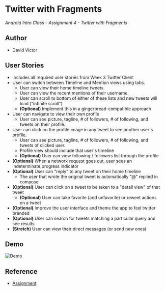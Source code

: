 # Twitter with Fragments
<i> Android Intro Class - Assignment 4 - Twitter with Fragments </i>

## Author
- David Victor

## User Stories
<ul>
  <li> Includes all required user stories from Week 3 Twitter Client
  <li> User can switch between Timeline and Mention views using tabs.
    <ul><li> User can view their home timeline tweets.
        <li> User can view the recent mentions of their username.
        <li> User can scroll to bottom of either of these lists and new tweets will load ("infinite scroll")
        <li><b>(Optional)</b> Implement this in a gingerbread-compatible approach
    </ul>
  <li> User can navigate to view their own profile
    <ul><li> User can see picture, tagline, # of followers, # of following, and tweets on their profile.
    </ul>
  <li> User can click on the profile image in any tweet to see another user's profile.
    <ul><li> User can see picture, tagline, # of followers, # of following, and tweets of clicked user.
        <li> Profile view should include that user's timeline
        <li><b>(Optional)</b> User can view following / followers list through the profile
    </ul>
  <li><b>(Optional)</b> When a network request goes out, user sees an indeterminate progress indicator
  <li><b>(Optional)</b> User can "reply" to any tweet on their home timeline
    <ul><li> The user that wrote the original tweet is automatically "@" replied in compose
    </ul>
  <li><b>(Optional)</b> User can click on a tweet to be taken to a "detail view" of that tweet
    <ul><li><b>(Optional)</b> User can take favorite (and unfavorite) or reweet actions on a tweet
    </ul>
  <li><b>(Optional)</b> Improve the user interface and theme the app to feel twitter branded
  <li><b>(Optional)</b> User can search for tweets matching a particular query and see results
  <li><b>(Stretch)</b> User can view their direct messages (or send new ones)
</ul>

## Demo
![Demo](demo.gif "Demo") 

## Reference
- [Assignment](http://courses.codepath.com/courses/intro_to_android/week/3#!assignment)

